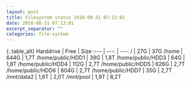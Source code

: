 ```yaml
---
layout: post
title: Filesystem status 2018-08-31 07:13:01
date: 2018-08-31 07:13:01
excerpt_separator: ""
categories: file-system
---
```

{:.table_alt}
Harddrive | Free | Size
:--- | ---: | ---:
/ | 27G | 37G
/home | 644G | 1,7T
/home/public/HDD1 | 39G | 1,8T
/home/public/HDD3 | 64G | 1,8T
/home/public/HDD4 | 112G | 2,7T
/home/public/HDD5 | 626G | 2,7T
/home/public/HDD6 | 804G | 2,7T
/home/public/HDD7 | 35G | 2,7T
/mnt/data2 | 1,6T | 2,0T
/mnt/pool | 1,9T | 8,2T
